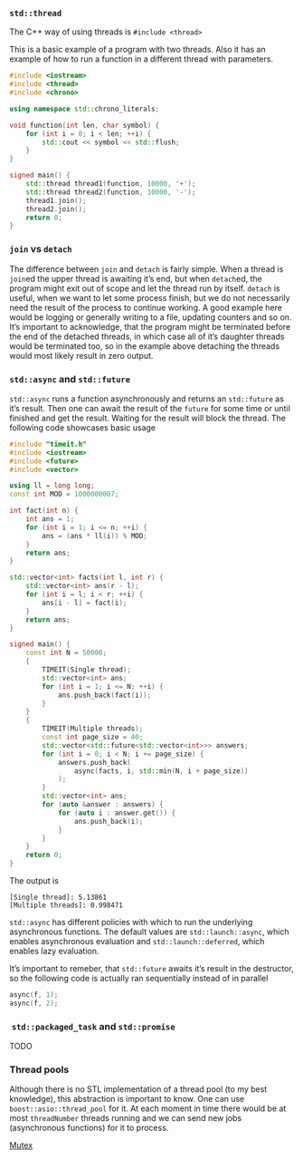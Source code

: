 ### `std::thread`
The C++ way of using threads is `#include <thread>`

This is a basic example of a program with two threads. Also it has an example of how to run a function in a different thread with parameters.

```cpp
#include <iostream>
#include <thread>
#include <chrono>

using namespace std::chrono_literals;

void function(int len, char symbol) {
    for (int i = 0; i < len; ++i) {
        std::cout << symbol << std::flush;
    }
}

signed main() {
    std::thread thread1(function, 10000, '+');
    std::thread thread2(function, 10000, '-');
    thread1.join();
    thread2.join();
    return 0;
}
```


### `join` vs `detach`
The difference between `join` and `detach` is fairly simple. When a thread is `join`ed the upper thread is awaiting it’s end, but when `detach`ed, the program might exit out of scope and let the thread run by itself. `detach` is useful, when we want to let some process finish, but we do not necessarily need the result of the process to continue working. A good example here would be logging or generally writing to a file, updating counters and so on. It’s important to acknowledge, that the program might be terminated before the end of the detached threads, in which case all of it’s daughter threads would be terminated too, so in the example above detaching the threads would most likely result in zero output.

### `std::async` and `std::future`
`std::async` runs a function asynchronously and returns an `std::future` as it’s result. Then one can await the result of the `future` for some time or until finished and get the result. Waiting for the result will block the thread.
The following code showcases basic usage
```cpp
#include "timeit.h"
#include <iostream>
#include <future>
#include <vector>

using ll = long long;
const int MOD = 1000000007;

int fact(int n) {
    int ans = 1;
    for (int i = 1; i <= n; ++i) {
        ans = (ans * ll(i)) % MOD;
    }
    return ans;
}

std::vector<int> facts(int l, int r) {
    std::vector<int> ans(r - l);
    for (int i = l; i < r; ++i) {
        ans[i - l] = fact(i);
    }
    return ans;
}

signed main() {
    const int N = 50000;
    {
        TIMEIT(Single thread);
        std::vector<int> ans;
        for (int i = 1; i <= N; ++i) {
            ans.push_back(fact(i));
        }
    }
    {
        TIMEIT(Multiple threads);
        const int page_size = 40;
        std::vector<std::future<std::vector<int>>> answers;
        for (int i = 0; i < N; i += page_size) {
            answers.push_back(
                async(facts, i, std::min(N, i + page_size))
            );
        }
        std::vector<int> ans;
        for (auto &answer : answers) {
            for (auto i : answer.get()) {
                ans.push_back(i);
            }
        }
    }
    return 0;
}
```
The output is
```
[Single thread]: 5.13861
[Multiple threads]: 0.998471
```

`std::async` has different policies with which to run the underlying asynchronous functions. The default values are `std::launch::async`, which enables asynchronous evaluation and `std::launch::deferred`, which enables lazy evaluation.

It’s important to remeber, that `std::future` awaits it’s result in the destructor, so the following code is actually ran sequentially instead of in parallel
```cpp
async(f, 1);
async(f, 2);
```

###  `std::packaged_task` and `std::promise`
TODO

### Thread pools
Although there is no STL implementation of a thread pool (to my best knowledge), this abstraction is important to know. One can use `boost::asio::thread_pool` for it. At each moment in time there would be at most `threadNumber` threads running and we can send new jobs (asynchronous functions) for it to process.

[Mutex](Mutex.md)